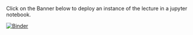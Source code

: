 Click on the Banner below to deploy an instance of the lecture in a jupyter notebook.


[![Binder](https://mybinder.org/badge_logo.svg)](https://mybinder.org/v2/gh/horaciogacevedo/Bmig6201/HEAD?labpath=Lectures%2FLecture_LAlgebra%2FLecture_Linear_Algebra.ipynb)
